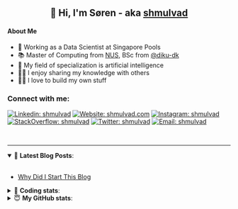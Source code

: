 <h2 align="center">
	👋 Hi, I'm Søren - aka <a href="https://shmulvad.com">shmulvad</a>
</h2>

#### About Me
- 🤖 Working as a Data Scientist at Singapore Pools
- 📚 Master of Computing from [NUS], BSc from [@diku-dk]
- 🧠 My field of specialization is artificial intelligence
- 👨‍🏫 I enjoy sharing my knowledge with others
- 👨‍💻 I love to build my own stuff

### Connect with me:

[![Linkedin: shmulvad](https://img.shields.io/badge/shmulvad-blue?style=flat&logo=Linkedin&logoColor=white)][linkedin]
[![Website: shmulvad.com](https://img.shields.io/badge/shmulvad.com-47CCCC?&style=flat&logo=Google-Chrome&logoColor=white)][website]
[![Instagram: shmulvad](https://img.shields.io/badge/-@shmulvad-purple?style=flat&logo=Instagram&logoColor=white)][instagram]
[![StackOverflow: shmulvad](https://img.shields.io/badge/shmulvad-FE7A16?style=flat&logo=stack-overflow&logoColor=white)][stackOverflow]
[![Twitter: shmulvad](https://img.shields.io/badge/@shmulvad-1ca0f1?style=flat&logo=twitter&logoColor=white)][twitter]
[![Email: shmulvad](https://img.shields.io/badge/shmulvad-D14836?style=flat&logo=gmail&logoColor=white)][mail]

<br />

---

<details open>
 <summary>📕 <b>Latest Blog Posts</b>: </summary>

<br>

<!-- BLOG-POST-LIST:START -->
- [Why Did I Start This Blog](https://shmulvad.com/blog/why-did-start-this-blog)
<!-- BLOG-POST-LIST:END -->

</details>

<!-- --- -->

<details>
 <summary>🤖 <b>Coding stats</b>: </summary>

<br>

NOTE: Doesn't track coding at work or work done in environments such as Jupyter Notebooks.

<!--START_SECTION:waka-->
![Code Time](http://img.shields.io/badge/Code%20Time-2%2C379%20hrs%2020%20mins-blue)

**I'm a Night 🦉** 

```text
🌞 Morning                427 commits         ██░░░░░░░░░░░░░░░░░░░░░░░   09.16 % 
🌆 Daytime                1210 commits        ██████░░░░░░░░░░░░░░░░░░░   25.97 % 
🌃 Evening                1914 commits        ██████████░░░░░░░░░░░░░░░   41.07 % 
🌙 Night                  1109 commits        ██████░░░░░░░░░░░░░░░░░░░   23.80 % 
```


📊 **This Week I Spent My Time On** 

```text
💬 Programming Languages: 
Python                   6 hrs 5 mins        ████████████████████░░░░░   78.54 % 
Other                    1 hr 25 mins        █████░░░░░░░░░░░░░░░░░░░░   18.47 % 
Markdown                 5 mins              ░░░░░░░░░░░░░░░░░░░░░░░░░   01.23 % 
Text                     3 mins              ░░░░░░░░░░░░░░░░░░░░░░░░░   00.68 % 
TOML                     2 mins              ░░░░░░░░░░░░░░░░░░░░░░░░░   00.46 % 

🔥 Editors: 
VS Code                  6 hrs 17 mins       ████████████████████░░░░░   81.12 % 
Zsh                      1 hr 25 mins        █████░░░░░░░░░░░░░░░░░░░░   18.47 % 
Sublime Text             1 min               ░░░░░░░░░░░░░░░░░░░░░░░░░   00.41 % 

🐱‍💻 Projects: 
overvaagning-admin       6 hrs 17 mins       ████████████████████░░░░░   81.12 % 
km24-core                1 hr 23 mins        ████░░░░░░░░░░░░░░░░░░░░░   18.00 % 
Terminal                 2 mins              ░░░░░░░░░░░░░░░░░░░░░░░░░   00.46 % 
.zshrc-config            1 min               ░░░░░░░░░░░░░░░░░░░░░░░░░   00.35 % 
company-scrapers         0 secs              ░░░░░░░░░░░░░░░░░░░░░░░░░   00.06 % 
```


 Last Updated on 24/02/2024 18:40:18 UTC
<!--END_SECTION:waka-->

</details>

<!-- --- -->

<details>
 <summary>😇 <b>My GitHub stats</b>: </summary>

<br>

<img align="left" alt="shmulvad's Github Stats" src="https://github-readme-stats.vercel.app/api?username=shmulvad&show_icons=true&hide_border=true" />

</details>



[website]: https://shmulvad.com
[twitter]: https://twitter.com/shmulvad
[linkedin]: https://linkedin.com/in/shmulvad
[instagram]: https://instagram.com/shmulvad
[stackOverflow]: https://stackoverflow.com/users/9248793/shmulvad
[mail]: mailto:shmulvad@gmail.com
[@diku-dk]: https://github.com/diku-dk
[github]: https://github.com/shmulvad
[NUS]: https://www.nus.edu.sg